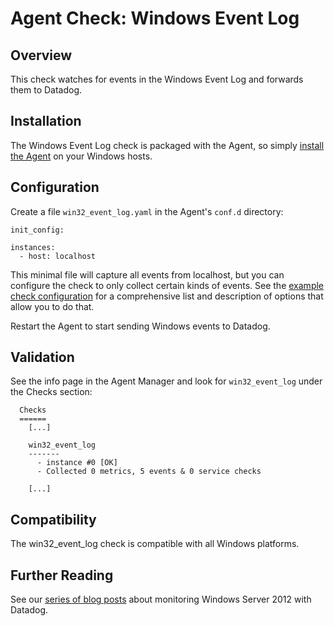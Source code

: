 # Agent Check: Windows Event Log

## Overview

This check watches for events in the Windows Event Log and forwards them to Datadog.

## Installation

The Windows Event Log check is packaged with the Agent, so simply [install the Agent](https://app.datadoghq.com/account/settings#agent) on your Windows hosts.

## Configuration

Create a file `win32_event_log.yaml` in the Agent's `conf.d` directory:

```
init_config:

instances:
  - host: localhost
```

This minimal file will capture all events from localhost, but you can configure the check to only collect certain kinds of events. See the [example check configuration](https://github.com/DataDog/integrations-core/blob/master/win32_event_log/conf.yaml.example) for a comprehensive list and description of options that allow you to do that.

Restart the Agent to start sending Windows events to Datadog.

## Validation

See the info page in the Agent Manager and look for `win32_event_log` under the Checks section:

```
  Checks
  ======
    [...]

    win32_event_log
    -------
      - instance #0 [OK]
      - Collected 0 metrics, 5 events & 0 service checks

    [...]
```

## Compatibility

The win32_event_log check is compatible with all Windows platforms.

## Further Reading

See our [series of blog posts](https://www.datadoghq.com/blog/monitoring-windows-server-2012) about monitoring Windows Server 2012 with Datadog.
